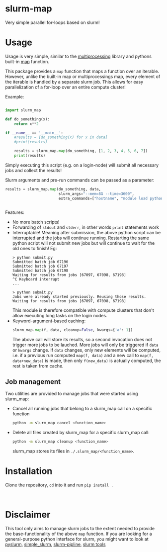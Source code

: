 # slurm-map
Very simple parallel for-loops based on slurm!

# Usage
Usage is very simple, similar to the [multiprocessing](https://docs.python.org/3/library/multiprocessing.html) library and pythons built-in [map](https://docs.python.org/3/library/functions.html#map) function.

This package provides a `map` function that maps a function over an iterable. However, unlike the built-in map or multiprocessings map, every element of the iterable is handled by a separate slurm job. This allows for easy parallelization of a for-loop over an entire compute cluster!

Example:
```python

import slurm_map

def do_something(x):
    return x**2

if __name__ == '__main__':
    #results = [do_something(x) for x in data]
    #print(results)

    results = slurm_map.map(do_something, [1, 2, 3, 4, 5, 6, 7])
    print(results)

```
Simply executing this script (e.g. on a login-node) will submit all necessary jobs and collect the results!

Slurm arguments and pre-run commands can be passed as a parameter:
```python
results = slurm_map.map(do_something, data, 
                        slurm_args="--mem=8G --time=3600", 
                        extra_commands=["hostname", "module load python3"])
    
```

Features:
- No more batch scripts!
- Forwarding of `stdout` and `stderr`, in other words `print` statements work
- Interruptable! Meaning after submission, the above python script can be interrupted and the jobs will continue running. Restarting the same python script will not submit new jobs but will continue to wait for the old ones to finish! Eg:
    ```
    > python submit.py
    Submitted batch job 67196
    Submitted batch job 67197
    Submitted batch job 67198
    Waiting for results from jobs [67097, 67098, 67198]
    ^C Keyboard interrupt
    ...

    > python submit.py
    Jobs were already started previously. Reusing those results.
    Waiting for results from jobs [67097, 67098, 67198]
    ```
    This module is therefore compatible with compute clusters that don't allow executing long tasks on the login nodes.
- Keyword-argument-based caching: 
  ```python
  slurm_map.map(f, data, cleanup=False, kwargs={'a': 1})
  ```
  The above call will store its results, so a second invocation does not trigger more jobs to be lauched. More jobs will only be triggered if `data` or `kwargs` change. If `data` changes, only new elements will be computed, i.e. if a previous run computed `map(f, data)` and a new call to `map(f, data+new_data)` is made, then only `f(new_data)` is actually computed, the rest is taken from cache. 


## Job management

Two utilities are provided to manage jobs that were started using slurm_map:

- Cancel all running jobs that belong to a slurm_map call on a specific function
    ```bash
    python -m slurm_map cancel <function_name>
    ```

- Delete all files created by slurm_map for a specific slurm_map call:
    ```bash
    python -m slurm_map cleanup <function_name>
    ```
    slurm_map stores its files in `./.slurm_map/<function_name>`.

# Installation

Clone the repository, `cd` into it and run `pip install .`

<br>

# Disclaimer

This tool only aims to manage slurm jobs to the extent needed to provide the base-functionality of the above `map` function. If you are looking for a general-purpose python interface for slurm, you might want to look at [pyslurm](https://github.com/PySlurm/pyslurm), [simple_slurm](https://github.com/amq92/simple_slurm/), [slurm-pipline](https://github.com/acorg/slurm-pipeline), [slurm tools](https://github.com/MomsFriendlyRobotCompany/slurm)
